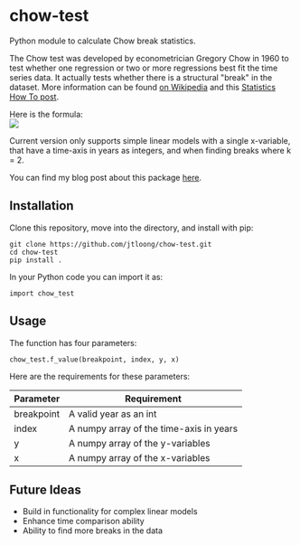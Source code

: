 # chow-test
Python module to calculate Chow break statistics.

The Chow test was developed by econometrician Gregory Chow in 1960 to test whether one regression or two or more regressions best fit the time series data. It actually tests whether there is a structural "break" in the dataset. More information can be found [on Wikipedia](https://en.wikipedia.org/wiki/Chow_test) and this [Statistics How To post](http://www.statisticshowto.com/chow-test/).

Here is the formula:
</br><img src='http://www.statisticshowto.com/wp-content/uploads/2016/10/chow-test-formula.png'>

Current version only supports simple linear models with a single x-variable, that have a time-axis in years as integers, and when finding breaks where k = 2.

You can find my blog post about this package [here](http://joshualoong.com/2018/01/05/Building-the-Python-chow-test-Package/).

## Installation
Clone this repository, move into the directory, and install with pip:
```
git clone https://github.com/jtloong/chow-test.git
cd chow-test
pip install .
```
In your Python code you can import it as:
```
import chow_test
```

## Usage
The function has four parameters:
```
chow_test.f_value(breakpoint, index, y, x)
```
Here are the requirements for these parameters:

| Parameter | Requirement                              |
|-----------|------------------------------------------|
| breakpoint| A valid year as an int                   |
| index     | A numpy array of the time-axis in years  |
| y         | A numpy array of the y-variables         |
| x         | A numpy array of the x-variables         |

## Future Ideas

* Build in functionality for complex linear models
* Enhance time comparison ability
* Ability to find more breaks in the data
